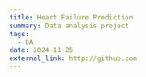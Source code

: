 ```yaml
---
title: Heart Failure Prediction
summary: Data analysis project
tags:
  - DA
date: 2024-11-25
external_link: http://github.com
---
```


